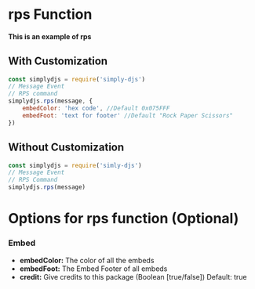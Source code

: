 # rps Function
#### This is an example of rps

## With Customization
```js
const simplydjs = require('simply-djs')
// Message Event
// RPS command
simplydjs.rps(message, {
    embedColor: 'hex code', //Default 0x075FFF
    embedFoot: 'text for footer' //Default "Rock Paper Scissors"
})
```

## Without Customization
```js
const simplydjs = require('simly-djs')
// Message Event
// RPS Command
simplydjs.rps(message)
```

# Options for rps function (Optional)
### Embed
- **embedColor:** The color of all the embeds
- **embedFoot:** The Embed Footer of all embeds
- **credit:** Give credits to this package (Boolean [true/false]) Default: true
